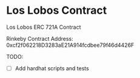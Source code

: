 # Los Lobos Contract
Los Lobos ERC 721A Contract

Rinkeby Contract Address: 0xcf2f062218D3283aE21A914fcdbee79f46d4426F

TODO:
- [ ] Add hardhat scripts and tests
